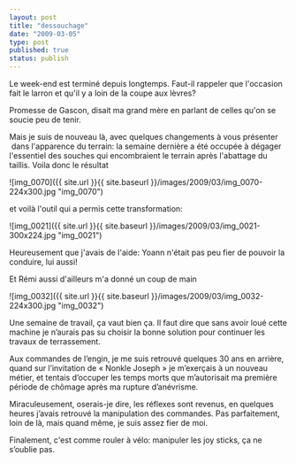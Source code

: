 ```yaml
---
layout: post
title: "dessouchage"
date: "2009-03-05"
type: post
published: true
status: publish
---
```


Le week-end est terminé depuis longtemps. Faut-il rappeler que l'occasion fait le larron et qu'il y a loin de la coupe aux lèvres?

Promesse de Gascon, disait ma grand mère en parlant de celles qu'on se soucie peu de tenir.

Mais je suis de nouveau là, avec quelques changements à vous présenter  dans l'apparence du terrain: la semaine dernière a été occupée à dégager l'essentiel des souches qui encombraient le terrain après l'abattage du taillis. Voila donc le résultat

 ![img_0070]({{ site.url }}{{ site.baseurl }}/images/2009/03/img_0070-224x300.jpg "img_0070") 

et voilà l'outil qui a permis cette transformation:

 ![img_0021]({{ site.url }}{{ site.baseurl }}/images/2009/03/img_0021-300x224.jpg "img_0021") 

Heureusement que j'avais de l'aide: Yoann n'était pas peu fier de pouvoir la conduire, lui aussi!

Et Rémi aussi d'ailleurs m'a donné un coup de main

![img_0032]({{ site.url }}{{ site.baseurl }}/images/2009/03/img_0032-224x300.jpg "img_0032")

Une semaine de travail, ça vaut bien ça. Il faut dire que sans avoir loué cette machine je n’aurais pas su choisir la bonne solution pour continuer les travaux de terrassement.

Aux commandes de l’engin, je me suis retrouvé quelques 30 ans en arrière, quand sur l’invitation de « Nonkle Joseph » je m’exerçais à un nouveau métier, et tentais d’occuper les temps morts que m’autorisait ma première période de chômage après ma rupture d’anévrisme. 

Miraculeusement, oserais-je dire, les réflexes sont revenus, en quelques heures j’avais retrouvé la manipulation des commandes. Pas parfaitement, loin de là, mais quand même, je suis assez fier de moi.

Finalement, c'est comme rouler à vélo: manipuler les joy sticks, ça ne s’oublie pas.
